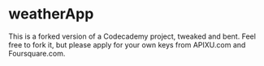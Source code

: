 # weatherApp
This is a forked version of a Codecademy project, tweaked and bent. Feel free to fork it, but please apply for your own keys from APIXU.com and Foursquare.com.
